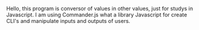 Hello, this program is conversor of values in other values, just for studys in Javascript.
I am using Commander.js what a library Javascript for create CLI's and manipulate inputs and outputs of users.